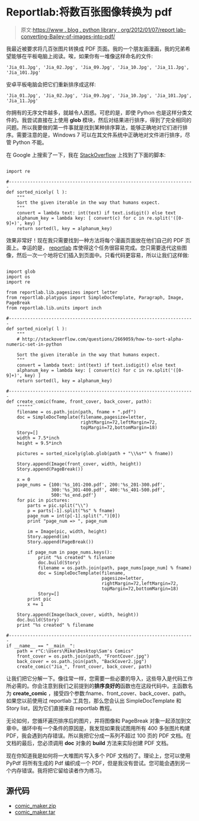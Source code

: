 # Reportlab:将数百张图像转换为 pdf

> 原文:[https://www . blog . python library . org/2012/01/07/report lab-converting-Bailey-of-images-into-pdf/](https://www.blog.pythonlibrary.org/2012/01/07/reportlab-converting-hundreds-of-images-into-pdfs/)

我最近被要求将几百张图片转换成 PDF 页面。我的一个朋友画漫画，我的兄弟希望能够在平板电脑上阅读。唉，如果你有一堆像这样命名的文件:

 `'Jia_01.Jpg', 'Jia_02.Jpg', 'Jia_09.Jpg', 'Jia_10.Jpg', 'Jia_11.Jpg', 'Jia_101.Jpg'` 

安卓平板电脑会把它们重新排序成这样:

 `'Jia_01.Jpg', 'Jia_02.Jpg', 'Jia_09.Jpg', 'Jia_10.Jpg', 'Jia_101.Jpg', 'Jia_11.Jpg'` 

你拥有的无序文件越多，就越令人困惑。可悲的是，即使 Python 也是这样分类文件的。我尝试直接在上使用 **glob** 模块，然后对结果进行排序，得到了完全相同的问题。所以我要做的第一件事就是找到某种排序算法，能够正确地对它们进行排序。需要注意的是，Windows 7 可以在其文件系统中正确地对文件进行排序，尽管 Python 不能。

在 Google 上搜索了一下，我在 [StackOverflow](//stackoverflow.com/questions/2669059/how-to-sort-alpha-numeric-set-in-python) 上找到了下面的脚本:

```

import re

#----------------------------------------------------------------------
def sorted_nicely( l ): 
    """     
    Sort the given iterable in the way that humans expect.
    """ 
    convert = lambda text: int(text) if text.isdigit() else text 
    alphanum_key = lambda key: [ convert(c) for c in re.split('([0-9]+)', key) ] 
    return sorted(l, key = alphanum_key)

```

效果非常好！现在我只需要找到一种方法将每个漫画页面放在他们自己的 PDF 页面上。幸运的是， [reportlab](http://www.reportlab.com/software/opensource/) 库使得这个任务很容易完成。您只需要迭代这些图像，然后一次一个地将它们插入到页面中。只看代码更容易，所以让我们这样做:

```

import glob
import os
import re

from reportlab.lib.pagesizes import letter
from reportlab.platypus import SimpleDocTemplate, Paragraph, Image, PageBreak
from reportlab.lib.units import inch

#----------------------------------------------------------------------
def sorted_nicely( l ): 
    """ 
    # http://stackoverflow.com/questions/2669059/how-to-sort-alpha-numeric-set-in-python

    Sort the given iterable in the way that humans expect.
    """ 
    convert = lambda text: int(text) if text.isdigit() else text 
    alphanum_key = lambda key: [ convert(c) for c in re.split('([0-9]+)', key) ] 
    return sorted(l, key = alphanum_key)

#----------------------------------------------------------------------
def create_comic(fname, front_cover, back_cover, path):
    """"""
    filename = os.path.join(path, fname + ".pdf")
    doc = SimpleDocTemplate(filename,pagesize=letter,
                            rightMargin=72,leftMargin=72,
                            topMargin=72,bottomMargin=18)
    Story=[]
    width = 7.5*inch
    height = 9.5*inch    

    pictures = sorted_nicely(glob.glob(path + "\\%s*" % fname))

    Story.append(Image(front_cover, width, height))
    Story.append(PageBreak())

    x = 0
    page_nums = {100:'%s_101-200.pdf', 200:'%s_201-300.pdf',
                 300:'%s_301-400.pdf', 400:'%s_401-500.pdf',
                 500:'%s_end.pdf'}
    for pic in pictures:
        parts = pic.split("\\")
        p = parts[-1].split("%s" % fname)
        page_num = int(p[-1].split(".")[0])
        print "page_num => ", page_num

        im = Image(pic, width, height)
        Story.append(im)
        Story.append(PageBreak())

        if page_num in page_nums.keys():
            print "%s created" % filename 
            doc.build(Story)
            filename = os.path.join(path, page_nums[page_num] % fname)
            doc = SimpleDocTemplate(filename,
                                    pagesize=letter,
                                    rightMargin=72,leftMargin=72,
                                    topMargin=72,bottomMargin=18)
            Story=[]
        print pic
        x += 1

    Story.append(Image(back_cover, width, height))
    doc.build(Story)
    print "%s created" % filename

#----------------------------------------------------------------------
if __name__ == "__main__":
    path = r"C:\Users\Mike\Desktop\Sam's Comics"
    front_cover = os.path.join(path, "FrontCover.jpg")
    back_cover = os.path.join(path, "BackCover2.jpg")
    create_comic("Jia_", front_cover, back_cover, path) 

```

让我们把它分解一下。像往常一样，您需要一些必要的导入，这些导入是代码工作所必需的。你会注意到我们之前提到的**排序良好的**函数也在这段代码中。主函数名为 **create_comic** ，接受四个参数:fname、front_cover、back_cover、path。如果您以前使用过 reportlab 工具包，那么您会认出 SimpleDocTemplate 和 Story list，因为它们直接来自 reportlab 教程。

无论如何，您循环遍历排序后的图片，并将图像和 PageBreak 对象一起添加到文章中。循环中有一个条件的原因是，我发现如果我试图用所有 400 多张图片构建 PDF，我会遇到内存错误。所以我把它分成一系列不超过 100 页的 PDF 文档。在文档的最后，您必须调用 **doc** 对象的 **build** 方法来实际创建 PDF 文档。

现在你知道我是如何将一大堆图片写入多个 PDF 文档的了。理论上，您可以使用 PyPdf 将所有生成的 Pdf 编织成一个 PDF，但是我没有尝试。您可能会遇到另一个内存错误。我将把它留给读者作为练习。

## 源代码

*   [comic_maker.zip](https://www.blog.pythonlibrary.org/wp-content/uploads/2012/01/comic_maker.zip)
*   [comic_maker.tar](https://www.blog.pythonlibrary.org/wp-content/uploads/2012/01/comic_maker.tar)